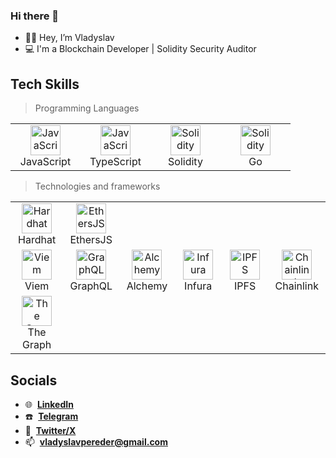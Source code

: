 ### Hi there 👋

<!--
**Fuga14/Fuga14** is a ✨ _special_ ✨ repository because its `README.md` (this file) appears on your GitHub profile.

Here are some ideas to get you started:

- 🔭 I’m currently working on ...
- 🌱 I’m currently learning ...
- 👯 I’m looking to collaborate on ...
- 🤔 I’m looking for help with ...
- 💬 Ask me about ...
- 📫 How to reach me: ...
- 😄 Pronouns: ...
- ⚡ Fun fact: ...
-->

- 👋🏼 Hey, I’m Vladyslav
- 💻 I'm a Blockchain Developer | Solidity Security Auditor

## Tech Skills

> Programming Languages

<table width='100%'>
  <tr>
    <td align="center" width="96">
      <a href="#pereder-tech">
        <img src="https://upload.wikimedia.org/wikipedia/commons/thumb/9/99/Unofficial_JavaScript_logo_2.svg/1024px-Unofficial_JavaScript_logo_2.svg.png" width="48" height="48" alt="JavaScript" />
      </a>
      <br>JavaScript
    </td>
    <td align="center" width="96">
      <a href="#pereder-tech">
        <img src="https://upload.wikimedia.org/wikipedia/commons/thumb/4/4c/Typescript_logo_2020.svg/1200px-Typescript_logo_2020.svg.png" width="48" height="48" alt="JavaScript" />
      </a>
      <br>TypeScript
    </td>
    <td align="center" width="96">
      <a href="#pereder-tech">
        <img src="https://uxwing.com/wp-content/themes/uxwing/download/brands-and-social-media/solidity-icon.png" width="48" height="48" alt="Solidity" />
      </a>
      <br>Solidity
    </td>
    <td align="center" width="96">
      <a href="#pereder-tech">
        <img src="https://go.dev/blog/go-brand/Go-Logo/PNG/Go-Logo_Blue.png" width="48" height="48" alt="Solidity" />
      </a>
      <br>Go
    </td>
    
  </tr>
</table>

> Technologies and frameworks

<table width='100%'>
  <tr>
    <td align="center" width="96">
      <a href="#pereder-tech">
        <img src="https://www.solodev.com/file/13466e21-dd2c-11ec-b9ad-0eaef3759f5f/Hardhat-Logo-Icon.png" width="48" height="48" alt="Hardhat" />
      </a>
      <br>Hardhat
    </td>
     <td align="center" width="96">
      <a href="#pereder-tech">
        <img src="https://media2.dev.to/dynamic/image/width=1080,height=1080,fit=cover,gravity=auto,format=auto/https%3A%2F%2Fdev-to-uploads.s3.amazonaws.com%2Fuploads%2Farticles%2Fqt2ywp6nprimyxnfhmc2.png" width="48" height="48" alt="EthersJS" />
      </a>
      <br>EthersJS
    </td>
  </tr> 
  <tr>
    <td align="center" width="96"> 
      <a href="#pereder-tech" >
        <img src="https://viem.sh/icon-dark.png" width="48" height="48" alt="Viem" />
      </a>
      <br>Viem
    </td>
     <td align="center" width="96"> 
      <a href="#pereder-tech" >
        <img src="https://upload.wikimedia.org/wikipedia/commons/thumb/1/17/GraphQL_Logo.svg/2048px-GraphQL_Logo.svg.png" width="48" height="48" alt="GraphQL" />
      </a>
      <br>GraphQL
    </td>
    <td align="center" width="96"> 
      <a href="#pereder-tech" >
        <img src="https://images.crunchbase.com/image/upload/c_lpad,f_auto,q_auto:eco,dpr_1/knid3ofzvtnf9f6ifg7t" width="48" height="48" alt="Alchemy" />
      </a>
      <br>Alchemy
    </td>
    <td align="center" width="96"> 
      <a href="#pereder-tech" >
        <img src="https://ph-files.imgix.net/5002a6ac-74bf-4b51-aff9-39954718ca88.png?auto=format" width="48" height="48" alt="Infura" />
      </a>
      <br>Infura
    </td>
    <td align="center" width="96"> 
      <a href="#pereder-tech" >
        <img src="https://docs.ipfs.tech/images/ipfs-logo.svg" width="48" height="48" alt="IPFS" />
      </a>
      <br>IPFS
    </td>
    <td align="center" width="96"> 
      <a href="#pereder-tech" >
        <img src="https://cryptologos.cc/logos/chainlink-link-logo.png" width="48" height="48" alt="Chainlink" />
      </a>
      <br>Chainlink
    </td>
  </tr>
  <tr>
  <td align="center" width="96"> 
      <a href="#pereder-tech" >
        <img src="https://cryptologos.cc/logos/the-graph-grt-logo.png" width="48" height="48" alt="The Graph" />
      </a>
      <br>The Graph
    </td>
  </tr>
  </tr>
</table>



## Socials

- :globe_with_meridians: &nbsp;**[LinkedIn](https://www.linkedin.com/in/vladyslavpereder/)**
- :phone: &nbsp;**[Telegram](https://t.me/fuga_eth)**
- :seedling: &nbsp;**[Twitter/X](https://twitter.com/fuga_eth)**
- :mailbox: &nbsp;**vladyslavpereder@gmail.com**

